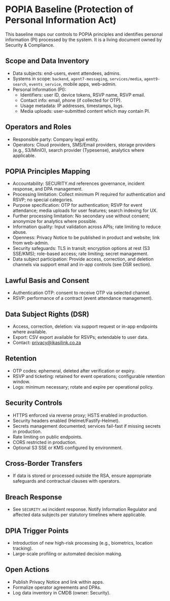 # POPIA Baseline (Protection of Personal Information Act)

This baseline maps our controls to POPIA principles and identifies personal information (PI) processed by the system. It is a living document owned by Security & Compliance.


## Scope and Data Inventory

- Data subjects: end-users, event attendees, admins.
- Systems in scope: `backend`, `agent7-messaging`, `services/media`, `agent9-search`, `events_service`, mobile apps, web-admin.
- Personal Information (PI):
  - Identifiers: user ID, device tokens, RSVP name, RSVP email.
  - Contact info: email, phone (if collected for OTP).
  - Usage metadata: IP addresses, timestamps, logs.
  - Media uploads: user-submitted content which may contain PI.



## Operators and Roles

- Responsible party: Company legal entity.
- Operators: Cloud providers, SMS/Email providers, storage providers (e.g., S3/MinIO), search provider (Typesense), analytics where applicable.



## POPIA Principles Mapping

- Accountability: SECURITY.md references governance, incident response, and DPA management.
- Processing limitation: Collect minimum PI required for authentication and RSVP; no special categories.
- Purpose specification: OTP for authentication; RSVP for event attendance; media uploads for user features; search indexing for UX.
- Further processing limitation: No secondary use without consent; anonymize for analytics where possible.
- Information quality: Input validation across APIs; rate limiting to reduce abuse.
- Openness: Privacy Notice to be published in product and website; link from web-admin.
- Security safeguards: TLS in transit; encryption options at rest (S3 SSE/KMS); role-based access; rate limiting; secret management.
- Data subject participation: Provide access, correction, and deletion channels via support email and in-app controls (see DSR section).



## Lawful Basis and Consent

- Authentication OTP: consent to receive OTP via selected channel.
- RSVP: performance of a contract (event attendance management).



## Data Subject Rights (DSR)

- Access, correction, deletion: via support request or in-app endpoints where available.
- Export: CSV export available for RSVPs; extendable to user data.
- Contact: [privacy@ikasilink.co.za](mailto:privacy@ikasilink.co.za)



## Retention

- OTP codes: ephemeral, deleted after verification or expiry.
- RSVP and ticketing: retained for event operations; configurable retention window.
- Logs: minimum necessary; rotate and expire per operational policy.



## Security Controls

- HTTPS enforced via reverse proxy; HSTS enabled in production.
- Security headers enabled (Helmet/Fastify-Helmet).
- Secrets management documented; services fail-fast if missing secrets in production.
- Rate limiting on public endpoints.
- CORS restricted in production.
- Optional S3 SSE or KMS configured by environment.



## Cross-Border Transfers

- If data is stored or processed outside the RSA, ensure appropriate safeguards and contractual clauses with operators.



## Breach Response

- See `SECURITY.md` incident response. Notify Information Regulator and affected data subjects per statutory timelines where applicable.



## DPIA Trigger Points

- Introduction of new high-risk processing (e.g., biometrics, location tracking).
- Large-scale profiling or automated decision making.



## Open Actions

- Publish Privacy Notice and link within apps.
- Formalize operator agreements and DPAs.
- Log data inventory in CMDB (owner: Security).
